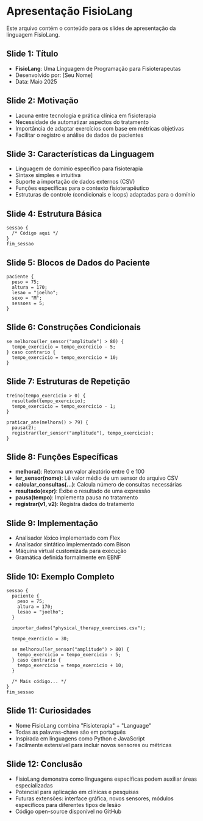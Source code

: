 # Apresentação FisioLang

Este arquivo contém o conteúdo para os slides de apresentação da linguagem FisioLang.

## Slide 1: Título
- **FisioLang**: Uma Linguagem de Programação para Fisioterapeutas
- Desenvolvido por: [Seu Nome]
- Data: Maio 2025

## Slide 2: Motivação
- Lacuna entre tecnologia e prática clínica em fisioterapia
- Necessidade de automatizar aspectos do tratamento
- Importância de adaptar exercícios com base em métricas objetivas
- Facilitar o registro e análise de dados de pacientes

## Slide 3: Características da Linguagem
- Linguagem de domínio específico para fisioterapia
- Sintaxe simples e intuitiva
- Suporte a importação de dados externos (CSV)
- Funções específicas para o contexto fisioterapêutico
- Estruturas de controle (condicionais e loops) adaptadas para o domínio

## Slide 4: Estrutura Básica
```
sessao {
  /* Código aqui */
}
fim_sessao
```

## Slide 5: Blocos de Dados do Paciente
```
paciente {
  peso = 75;
  altura = 170;
  lesao = "joelho";
  sexo = "M";
  sessoes = 5;
}
```

## Slide 6: Construções Condicionais
```
se melhorou(ler_sensor("amplitude") > 80) {
  tempo_exercicio = tempo_exercicio - 5;
} caso contrario {
  tempo_exercicio = tempo_exercicio + 10;
}
```

## Slide 7: Estruturas de Repetição
```
treino(tempo_exercicio > 0) {
  resultado(tempo_exercicio);
  tempo_exercicio = tempo_exercicio - 1;
}

praticar_ate(melhora() > 79) {
  pausa(2);
  registrar(ler_sensor("amplitude"), tempo_exercicio);
}
```

## Slide 8: Funções Específicas
- **melhora()**: Retorna um valor aleatório entre 0 e 100
- **ler_sensor(nome)**: Lê valor médio de um sensor do arquivo CSV
- **calcular_consultas(...)**: Calcula número de consultas necessárias
- **resultado(expr)**: Exibe o resultado de uma expressão
- **pausa(tempo)**: Implementa pausa no tratamento
- **registrar(v1, v2)**: Registra dados do tratamento

## Slide 9: Implementação
- Analisador léxico implementado com Flex
- Analisador sintático implementado com Bison
- Máquina virtual customizada para execução
- Gramática definida formalmente em EBNF

## Slide 10: Exemplo Completo
```
sessao {
  paciente {
    peso = 75;
    altura = 170;
    lesao = "joelho";
  }
  
  importar_dados("physical_therapy_exercises.csv");
  
  tempo_exercicio = 30;
  
  se melhorou(ler_sensor("amplitude") > 80) {
    tempo_exercicio = tempo_exercicio - 5;
  } caso contrario {
    tempo_exercicio = tempo_exercicio + 10;
  }
  
  /* Mais código... */
}
fim_sessao
```

## Slide 11: Curiosidades
- Nome FisioLang combina "Fisioterapia" + "Language"
- Todas as palavras-chave são em português
- Inspirada em linguagens como Python e JavaScript
- Facilmente extensível para incluir novos sensores ou métricas

## Slide 12: Conclusão
- FisioLang demonstra como linguagens específicas podem auxiliar áreas especializadas
- Potencial para aplicação em clínicas e pesquisas
- Futuras extensões: interface gráfica, novos sensores, módulos específicos para diferentes tipos de lesão
- Código open-source disponível no GitHub
